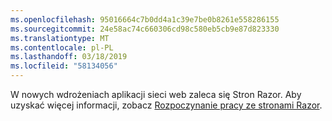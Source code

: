 ```yaml
---
ms.openlocfilehash: 95016664c7b0dd4a1c39e7be0b8261e558286155
ms.sourcegitcommit: 24e58ac74c660306cd98c580eb5cb9e87d823330
ms.translationtype: MT
ms.contentlocale: pl-PL
ms.lasthandoff: 03/18/2019
ms.locfileid: "58134056"
---
```

W nowych wdrożeniach aplikacji sieci web zaleca się Stron Razor. Aby uzyskać więcej informacji, zobacz [Rozpoczynanie pracy ze stronami Razor](/aspnet/core/tutorials/razor-pages/razor-pages-start).